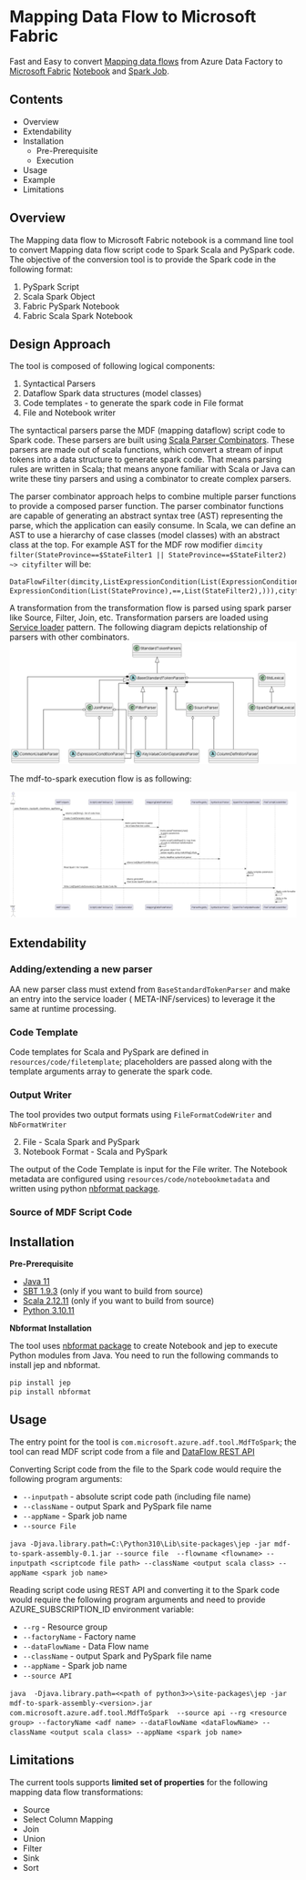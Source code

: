 # Mapping Data Flow to Microsoft Fabric

Fast and Easy to
convert [Mapping data flows](https://learn.microsoft.com/en-us/azure/data-factory/concepts-data-flow-overview) from
Azure Data Factory to [Microsoft Fabric](https://learn.microsoft.com/en-us/fabric/) [Notebook](https://learn.microsoft.com/en-us/fabric/data-engineering/how-to-use-notebook) and [Spark Job](https://learn.microsoft.com/en-us/fabric/data-engineering/create-spark-job-definition).

## Contents

- Overview 
- Extendability
- Installation
    - Pre-Prerequisite
    - Execution
- Usage
- Example
- Limitations

## Overview

The Mapping data flow to Microsoft Fabric notebook is a command line tool to convert Mapping data flow script code to Spark Scala and PySpark code. The
objective of the conversion tool is to provide the Spark code in the following format:

1. PySpark Script
2. Scala Spark Object
3. Fabric PySpark Notebook
4. Fabric Scala Spark Notebook

## Design Approach

The tool is composed of following logical components:

1. Syntactical Parsers
2. Dataflow Spark data structures (model classes)
3. Code templates - to generate the spark code in File format
4. File and Notebook writer

The syntactical parsers parse the MDF (mapping dataflow) script code to Spark code. These parsers are built
using [Scala Parser Combinators](https://github.com/scala/scala-parser-combinators). These parsers are made out of scala
functions, which convert a stream of input tokens into a data structure to generate spark code. That means parsing rules
are written in Scala; that means anyone familiar with Scala or Java can write these tiny parsers and using a combinator
to create complex parsers.

The parser combinator approach helps to combine multiple parser functions to provide a composed parser function. The
parser combinator functions are capable of generating an abstract syntax tree (AST) representing the parse, which the
application can easily consume. In Scala, we can define an AST to use a hierarchy of case classes (model classes) with
an abstract class at the top. For example AST for the MDF row
modifier ```dimcity filter(StateProvince==$StateFilter1 || StateProvince==$StateFilter2) ~> cityfilter``` will be:

```
DataFlowFilter(dimcity,ListExpressionCondition(List(ExpressionCondition(List(StateProvince),==,List(StateFilter1),||), ExpressionCondition(List(StateProvince),==,List(StateFilter2),))),cityfilter)
```

A transformation from the transformation flow is parsed using spark parser like Source, Filter, Join, etc.
Transformation parsers are loaded
using [Service loader](https://docs.oracle.com/javase/8/docs/api/java/util/ServiceLoader.html) pattern. The following
diagram depicts relationship of parsers with other combinators.
![](plantuml/images/PlantUmlClassDiagram.png)

The mdf-to-spark execution flow is as following:

![](plantuml/images/PlantUmlSequeneDiagram.png)

## Extendability

### Adding/extending a new parser

AA new parser class must extend from `BaseStandardTokenParser` and make an entry into the service loader (
META-INF/services) to leverage it the same at runtime processing.

### Code Template

Code templates for Scala and PySpark are defined in `resources/code/filetemplate`; placeholders are passed along with
the template arguments array to generate the spark code.

### Output Writer

The tool provides two output formats using `FileFormatCodeWriter` and `NbFormatWriter`

2. File - Scala Spark and PySpark
3. Notebook Format - Scala and PySpark

The output of the Code Template is input for the File writer. The Notebook metadata are configured
using `resources/code/notebookmetadata` and written using python [nbformat package](https://pypi.org/project/nbformat/).

### Source of MDF Script Code



## Installation

**Pre-Prerequisite**

- [Java 11](https://learn.microsoft.com/en-us/java/openjdk/download#openjdk-11) 
- [SBT 1.9.3](https://www.scala-sbt.org/download.html) (only if you want to build from source)
- [Scala 2.12.11](https://www.scala-lang.org/download/2.12.11.html) (only if you want to build from source)
- [Python 3.10.11](https://www.python.org/downloads/release/python-31011/)

**Nbformat Installation**

The tool uses  [nbformat package](https://pypi.org/project/nbformat/) to create Notebook and jep to execute Python
modules from Java. You need to run the following commands to install jep and nbformat.

```
pip install jep
pip install nbformat
```

## Usage

The entry point for the tool is `com.microsoft.azure.adf.tool.MdfToSpark`; the tool can read MDF script code from a file
and [DataFlow REST API](https://learn.microsoft.com/en-us/rest/api/datafactory/data-flows/get?tabs=HTTP)

Converting Script code from the file to the Spark code would require the following program arguments:
- `--inputpath` - absolute script code path (including file name)
- `--className` - output Spark and PySpark file name
- `--appName` - Spark job name
- `--source File`

`java -Djava.library.path=C:\Python310\Lib\site-packages\jep -jar mdf-to-spark-assembly-0.1.jar --source file  --flowname <flowname> --inputpath <scriptcode file path> --className <output scala class> --appName <spark job name>`

Reading script code using REST API and converting it to the Spark code would require the following program arguments 
and need to provide AZURE_SUBSCRIPTION_ID environment variable:
- `--rg` - Resource group
- `--factoryName` - Factory name
- `--dataFlowName` - Data Flow name
- `--className` - output Spark and PySpark file name
- `--appName` - Spark job name
- `--source API`

`java  -Djava.library.path=<<path of python3>>\site-packages\jep -jar mdf-to-spark-assembly-<version>.jar com.microsoft.azure.adf.tool.MdfToSpark  --source api --rg <resource group> --factoryName <adf name> --dataFlowName <dataFlowName> --className <output scala class> --appName <spark job name>`

## Limitations

The current tools supports **limited set of properties** for the following mapping data flow transformations:

- Source
- Select Column Mapping
- Join
- Union
- Filter
- Sink
- Sort